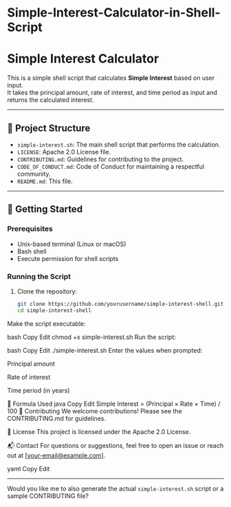 # Simple-Interest-Calculator-in-Shell-Script

# Simple Interest Calculator

This is a simple shell script that calculates **Simple Interest** based on user input.  
It takes the principal amount, rate of interest, and time period as input and returns the calculated interest.

---

## 📁 Project Structure

- `simple-interest.sh`: The main shell script that performs the calculation.
- `LICENSE`: Apache 2.0 License file.
- `CONTRIBUTING.md`: Guidelines for contributing to the project.
- `CODE_OF_CONDUCT.md`: Code of Conduct for maintaining a respectful community.
- `README.md`: This file.

---

## 🚀 Getting Started

### Prerequisites

- Unix-based terminal (Linux or macOS)
- Bash shell
- Execute permission for shell scripts

### Running the Script

1. Clone the repository:
   ```bash
   git clone https://github.com/yourusername/simple-interest-shell.git
   cd simple-interest-shell
Make the script executable:

bash
Copy
Edit
chmod +x simple-interest.sh
Run the script:

bash
Copy
Edit
./simple-interest.sh
Enter the values when prompted:

Principal amount

Rate of interest

Time period (in years)

🧮 Formula Used
java
Copy
Edit
Simple Interest = (Principal × Rate × Time) / 100
🤝 Contributing
We welcome contributions! Please see the CONTRIBUTING.md for guidelines.

📜 License
This project is licensed under the Apache 2.0 License.

📬 Contact
For questions or suggestions, feel free to open an issue or reach out at [your-email@example.com].

yaml
Copy
Edit

---

Would you like me to also generate the actual `simple-interest.sh` script or a sample CONTRIBUTING file?

